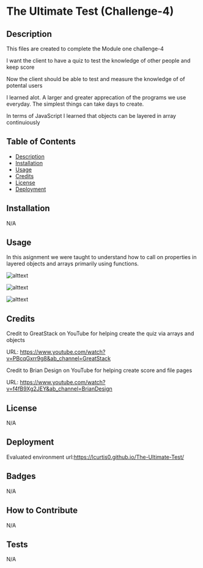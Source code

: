 # The Ultimate Test (Challenge-4)

## Description

This files are created to complete the Module one challenge-4

I want the client to have a quiz to test the knowledge of other people and keep score

Now the client should be able to test and measure the knowledge of of potental users

I learned alot. A larger and greater apprecation of the programs we use everyday. The simplest things can take days to create. 

In terms of JavaScript I learned that objects can be layered in array continuiously

## Table of Contents 

- [Description](#Decription)
- [Installation](#Installation)
- [Usage](#Usage)
- [Credits](#Credits)
- [License](#License)
- [Deployment](#Deployment)

## Installation

N/A

## Usage

In this asignment we were taught to understand how to call on properties in layered objects and arrays primarily using functions. 

![alttext](assets-2/images/)

![alttext](assets-2/images/)

![alttext](assets-2/images/)

## Credits

Credit to GreatStack on YouTube for helping create the quiz via arrays and objects

URL: https://www.youtube.com/watch?v=PBcqGxrr9g8&ab_channel=GreatStack

Credit to Brian Design on YouTube for helping create score and file pages

URL: https://www.youtube.com/watch?v=f4fB9Xg2JEY&ab_channel=BrianDesign

## License

N/A

## Deployment

Evaluated environment url:https://lcurtis0.github.io/The-Ultimate-Test/

## Badges

N/A

## How to Contribute

N/A

## Tests

N/A
